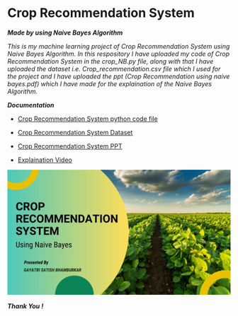 
# Crop Recommendation System 
***Made by using Naive Bayes Algorithm***

_This is my machine learning project of Crop Recommendation System using Naive Bayes Algorithm. In this respository I have uploaded my code of Crop Recommendation System in the crop_NB.py file, along with that I have uploaded the dataset i.e. Crop_recommendation.csv file which I used for the project and I have uploaded the ppt (Crop Recommendation using naive bayes.pdf) which I have made for the explaination of the Naive Bayes Algorithm._

***Documentation***

- [Crop Recommendation System python code file](https://github.com/Gayatrib1234/Crop_Recomendation_using_Naive_Bayes/blob/a0b50f833572a54b2c49980643d192a36e1a3171/crop_NB.py)

- [Crop Recommendation System Dataset](https://github.com/Gayatrib1234/Crop_Recomendation_using_Naive_Bayes/blob/a0b50f833572a54b2c49980643d192a36e1a3171/Crop_recommendation.csv)

- [Crop Recommendation System PPT](https://github.com/Gayatrib1234/Crop_Recomendation_using_Naive_Bayes/blob/a0b50f833572a54b2c49980643d192a36e1a3171/Crop%20Recommendation%20using%20naive%20bayes.pdf)

- [Explaination Video](https://youtu.be/Le1xUJt5Y0Y)


![Photo](https://github.com/Gayatrib1234/Crop_Recomendation_using_Naive_Bayes/blob/c0a5764170653fd4dc035511377c9c24237d7340/Crop%20Recommendation.jpg)

***Thank You !***
